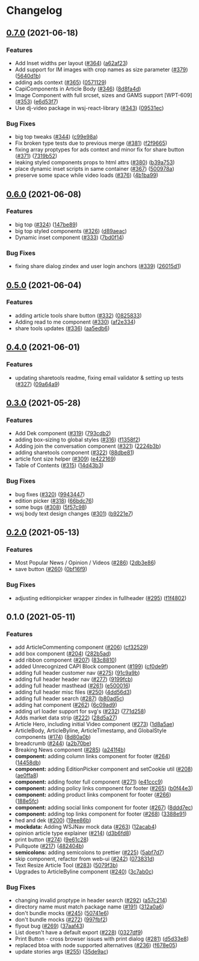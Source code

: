 # Changelog

## [0.7.0](https://www.github.com/newscorp-ghfb/dj-rendering/compare/wsj-react-library-v0.6.0...wsj-react-library-v0.7.0) (2021-06-18)

### Features

- Add Inset widths per layout ([#364](https://www.github.com/newscorp-ghfb/dj-rendering/issues/364)) ([a62af23](https://www.github.com/newscorp-ghfb/dj-rendering/commit/a62af23170c335ba76f92284134d06b41b391022))
- Add support for IM images with crop names as size parameter ([#379](https://www.github.com/newscorp-ghfb/dj-rendering/issues/379)) ([5640d1b](https://www.github.com/newscorp-ghfb/dj-rendering/commit/5640d1b87c044bdf4d621ea6c088516a885a2735))
- adding ads context ([#365](https://www.github.com/newscorp-ghfb/dj-rendering/issues/365)) ([0571129](https://www.github.com/newscorp-ghfb/dj-rendering/commit/05711291a910bb9c18fde6c8ecbfae0a265c5b4c))
- CapiComponents in Article Body ([#346](https://www.github.com/newscorp-ghfb/dj-rendering/issues/346)) ([8d8fa4d](https://www.github.com/newscorp-ghfb/dj-rendering/commit/8d8fa4dcbd872338895ec9e6890bef9caded1493))
- Image Component with full srcset, sizes and GAMS support [WPT-609] ([#353](https://www.github.com/newscorp-ghfb/dj-rendering/issues/353)) ([e6d53f7](https://www.github.com/newscorp-ghfb/dj-rendering/commit/e6d53f7eb41dabb468b7571b512073cba0e3c679))
- Use dj-video package in wsj-react-library ([#343](https://www.github.com/newscorp-ghfb/dj-rendering/issues/343)) ([09531ec](https://www.github.com/newscorp-ghfb/dj-rendering/commit/09531ec5d2dc3b508d795b5a84e0355d461bf1b7))

### Bug Fixes

- big top tweaks ([#344](https://www.github.com/newscorp-ghfb/dj-rendering/issues/344)) ([c99e98a](https://www.github.com/newscorp-ghfb/dj-rendering/commit/c99e98ab3828d5c8c99ba31d5e0720b65c7104f1))
- Fix broken type tests due to previous merge ([#381](https://www.github.com/newscorp-ghfb/dj-rendering/issues/381)) ([f2f9665](https://www.github.com/newscorp-ghfb/dj-rendering/commit/f2f9665af33de06c2b284874616f4f3dd899c67d))
- fixing array proptypes for ads context and minor fix for share button ([#371](https://www.github.com/newscorp-ghfb/dj-rendering/issues/371)) ([7319b52](https://www.github.com/newscorp-ghfb/dj-rendering/commit/7319b521e75bc3215639f6f81b92e7f059fe4e51))
- leaking styled components props to html attrs ([#380](https://www.github.com/newscorp-ghfb/dj-rendering/issues/380)) ([b39a753](https://www.github.com/newscorp-ghfb/dj-rendering/commit/b39a7533ad022d15e2f245a04e44fa35ec1adee8))
- place dynamic inset scripts in same container ([#367](https://www.github.com/newscorp-ghfb/dj-rendering/issues/367)) ([500978a](https://www.github.com/newscorp-ghfb/dj-rendering/commit/500978ad535e24fb336784f7e087d19b9b6357d1))
- preserve some space while video loads ([#376](https://www.github.com/newscorp-ghfb/dj-rendering/issues/376)) ([4b1ba99](https://www.github.com/newscorp-ghfb/dj-rendering/commit/4b1ba9987687675fdb7c4af9eddc66708908b7f8))

## [0.6.0](https://www.github.com/newscorp-ghfb/dj-rendering/compare/wsj-react-library-v0.5.0...wsj-react-library-v0.6.0) (2021-06-08)

### Features

- big top ([#324](https://www.github.com/newscorp-ghfb/dj-rendering/issues/324)) ([147be89](https://www.github.com/newscorp-ghfb/dj-rendering/commit/147be8909cc52c935b50e784653fd99e9710d5a1))
- big top styled components ([#326](https://www.github.com/newscorp-ghfb/dj-rendering/issues/326)) ([d89aeac](https://www.github.com/newscorp-ghfb/dj-rendering/commit/d89aeacc8c98d9d0ac08c6f036b2790740761fb6))
- Dynamic inset component ([#333](https://www.github.com/newscorp-ghfb/dj-rendering/issues/333)) ([7bd0f14](https://www.github.com/newscorp-ghfb/dj-rendering/commit/7bd0f141bff1035530543569e2ba74ebab93f4ae))

### Bug Fixes

- fixing share dialog zindex and user login anchors ([#339](https://www.github.com/newscorp-ghfb/dj-rendering/issues/339)) ([26015d1](https://www.github.com/newscorp-ghfb/dj-rendering/commit/26015d1ca86a4a544e4a232124e5c1f2270fc8f6))

## [0.5.0](https://www.github.com/newscorp-ghfb/dj-rendering/compare/wsj-react-library-v0.4.0...wsj-react-library-v0.5.0) (2021-06-04)

### Features

- adding article tools share button ([#332](https://www.github.com/newscorp-ghfb/dj-rendering/issues/332)) ([0825833](https://www.github.com/newscorp-ghfb/dj-rendering/commit/0825833f1f9240ea08084643854387b83de12dc7))
- Adding read to me component ([#330](https://www.github.com/newscorp-ghfb/dj-rendering/issues/330)) ([af2e334](https://www.github.com/newscorp-ghfb/dj-rendering/commit/af2e334afad7c144c7a0d8e6c1d62c8a570cfb05))
- share tools updates ([#336](https://www.github.com/newscorp-ghfb/dj-rendering/issues/336)) ([aa5edb6](https://www.github.com/newscorp-ghfb/dj-rendering/commit/aa5edb6f03c3aa3fdb3933f280242afe89e079f5))

## [0.4.0](https://www.github.com/newscorp-ghfb/dj-rendering/compare/wsj-react-library-v0.3.0...wsj-react-library-v0.4.0) (2021-06-01)

### Features

- updating sharetools readme, fixing email validator & setting up tests ([#327](https://www.github.com/newscorp-ghfb/dj-rendering/issues/327)) ([09a64a9](https://www.github.com/newscorp-ghfb/dj-rendering/commit/09a64a93a3fb95f2399009e2f0a7a1f5cef34f33))

## [0.3.0](https://www.github.com/newscorp-ghfb/dj-rendering/compare/wsj-react-library-v0.2.0...wsj-react-library-v0.3.0) (2021-05-28)

### Features

- Add Dek component ([#319](https://www.github.com/newscorp-ghfb/dj-rendering/issues/319)) ([793cdb2](https://www.github.com/newscorp-ghfb/dj-rendering/commit/793cdb2256d25cd4fbbd004d6ae3dd1f7f1cfad2))
- adding box-sizing to global styles ([#316](https://www.github.com/newscorp-ghfb/dj-rendering/issues/316)) ([f1358f2](https://www.github.com/newscorp-ghfb/dj-rendering/commit/f1358f26120cd50a40f3ce7d12980a7f46661375))
- Adding join the conversation component ([#321](https://www.github.com/newscorp-ghfb/dj-rendering/issues/321)) ([2224b3b](https://www.github.com/newscorp-ghfb/dj-rendering/commit/2224b3bc874d5b8a1daadc39cc8478a5dc8cf30c))
- adding sharetools component ([#322](https://www.github.com/newscorp-ghfb/dj-rendering/issues/322)) ([88dbe81](https://www.github.com/newscorp-ghfb/dj-rendering/commit/88dbe81562253ba0883c094e95aa6fd49856d37b))
- article font size helper ([#309](https://www.github.com/newscorp-ghfb/dj-rendering/issues/309)) ([e422169](https://www.github.com/newscorp-ghfb/dj-rendering/commit/e4221692a13a548671d676c1385cd2bb391a32ee))
- Table of Contents ([#315](https://www.github.com/newscorp-ghfb/dj-rendering/issues/315)) ([14d43b3](https://www.github.com/newscorp-ghfb/dj-rendering/commit/14d43b3203651bc134505761304eecf5973ae8c1))

### Bug Fixes

- bug fixes ([#320](https://www.github.com/newscorp-ghfb/dj-rendering/issues/320)) ([9943447](https://www.github.com/newscorp-ghfb/dj-rendering/commit/9943447024a240ea183b848e0712992c7ecf6138))
- edition picker ([#318](https://www.github.com/newscorp-ghfb/dj-rendering/issues/318)) ([66bdc76](https://www.github.com/newscorp-ghfb/dj-rendering/commit/66bdc768a0be729d0d1412f98267ca57f4f5c466))
- some bugs ([#308](https://www.github.com/newscorp-ghfb/dj-rendering/issues/308)) ([5f57c98](https://www.github.com/newscorp-ghfb/dj-rendering/commit/5f57c9841afa50ecdb46979beb17eab0ed9d4358))
- wsj body text design changes ([#301](https://www.github.com/newscorp-ghfb/dj-rendering/issues/301)) ([b9221e7](https://www.github.com/newscorp-ghfb/dj-rendering/commit/b9221e761b02f04ffd325367fa5d75c76c49ca64))

## [0.2.0](https://www.github.com/newscorp-ghfb/dj-rendering/compare/wsj-react-library-v0.1.0...wsj-react-library-v0.2.0) (2021-05-13)

### Features

- Most Popular News / Opinion / Videos ([#286](https://www.github.com/newscorp-ghfb/dj-rendering/issues/286)) ([2db3e86](https://www.github.com/newscorp-ghfb/dj-rendering/commit/2db3e8645745fa21c067c7d7f51759824ea5201f))
- save button ([#260](https://www.github.com/newscorp-ghfb/dj-rendering/issues/260)) ([0bf16f9](https://www.github.com/newscorp-ghfb/dj-rendering/commit/0bf16f97e9667fcf1984b6ac1f1b7f93a1428ff5))

### Bug Fixes

- adjusting editionpicker wrapper zindex in fullheader ([#295](https://www.github.com/newscorp-ghfb/dj-rendering/issues/295)) ([f1f4802](https://www.github.com/newscorp-ghfb/dj-rendering/commit/f1f4802d3f2b116eea4261cde7384dee0ecca064))

## 0.1.0 (2021-05-11)

### Features

- add ArticleCommenting component ([#206](https://www.github.com/newscorp-ghfb/dj-rendering/issues/206)) ([cf32529](https://www.github.com/newscorp-ghfb/dj-rendering/commit/cf3252900d19d9683275083ccd0c993e7da660a4))
- add box component ([#204](https://www.github.com/newscorp-ghfb/dj-rendering/issues/204)) ([282b5ad](https://www.github.com/newscorp-ghfb/dj-rendering/commit/282b5ada073abff3c2bd64c4c1c40e54bccb25e4))
- add ribbon component ([#207](https://www.github.com/newscorp-ghfb/dj-rendering/issues/207)) ([83c8810](https://www.github.com/newscorp-ghfb/dj-rendering/commit/83c8810336c3e16a2b7c44e95efa591ac8cde390))
- added Unrecognized CAPI Block component ([#199](https://www.github.com/newscorp-ghfb/dj-rendering/issues/199)) ([cf0de9f](https://www.github.com/newscorp-ghfb/dj-rendering/commit/cf0de9fb23e4560e737f2d426586b470f8989510))
- adding full header customer nav ([#275](https://www.github.com/newscorp-ghfb/dj-rendering/issues/275)) ([91c9a9b](https://www.github.com/newscorp-ghfb/dj-rendering/commit/91c9a9bca049ec2215a0d34197f804256fc4a254))
- adding full header header nav ([#277](https://www.github.com/newscorp-ghfb/dj-rendering/issues/277)) ([9199fcb](https://www.github.com/newscorp-ghfb/dj-rendering/commit/9199fcbd2b52f49d17bbd1341e0b7bb8a5d35755))
- adding full header masthead ([#261](https://www.github.com/newscorp-ghfb/dj-rendering/issues/261)) ([e500016](https://www.github.com/newscorp-ghfb/dj-rendering/commit/e5000160b4186e1ffd1b58cb96e8975ce8203098))
- adding full header misc files ([#250](https://www.github.com/newscorp-ghfb/dj-rendering/issues/250)) ([4dd56d3](https://www.github.com/newscorp-ghfb/dj-rendering/commit/4dd56d3c39ca4ab852f27c863327e4f8cc075930))
- adding full header search ([#287](https://www.github.com/newscorp-ghfb/dj-rendering/issues/287)) ([b80ad5c](https://www.github.com/newscorp-ghfb/dj-rendering/commit/b80ad5cad71b6bd65a2bb18882b427faaa6bdac1))
- adding hat component ([#262](https://www.github.com/newscorp-ghfb/dj-rendering/issues/262)) ([6c09ad9](https://www.github.com/newscorp-ghfb/dj-rendering/commit/6c09ad9bdf60049bf69fb73ded2dddae33a514fa))
- adding url loader support for svg's ([#232](https://www.github.com/newscorp-ghfb/dj-rendering/issues/232)) ([771d258](https://www.github.com/newscorp-ghfb/dj-rendering/commit/771d2588915ff0062aa527674158f14a4f4ed4a3))
- Adds market data strip ([#222](https://www.github.com/newscorp-ghfb/dj-rendering/issues/222)) ([28d5a27](https://www.github.com/newscorp-ghfb/dj-rendering/commit/28d5a27cd847c6efe6582448805932ba63cf7204))
- Article Hero, including initial Video component ([#273](https://www.github.com/newscorp-ghfb/dj-rendering/issues/273)) ([1d8a5ae](https://www.github.com/newscorp-ghfb/dj-rendering/commit/1d8a5ae5ad3abbe97bf5ef0a3374c679243c42fe))
- ArticleBody, ArticleByline, ArticleTimestamp, and GlobalStyle components ([#174](https://www.github.com/newscorp-ghfb/dj-rendering/issues/174)) ([8d80a0b](https://www.github.com/newscorp-ghfb/dj-rendering/commit/8d80a0b57b78f297542f03b26ff4c52e67c6dd4c))
- breadcrumb ([#244](https://www.github.com/newscorp-ghfb/dj-rendering/issues/244)) ([a2b70be](https://www.github.com/newscorp-ghfb/dj-rendering/commit/a2b70be523e7c4b619c07938902aedec67fcd478))
- Breaking News component ([#285](https://www.github.com/newscorp-ghfb/dj-rendering/issues/285)) ([a241f4b](https://www.github.com/newscorp-ghfb/dj-rendering/commit/a241f4bd2f885839d0e9352b0b78280a15727916))
- **component:** adding column links component for footer ([#264](https://www.github.com/newscorp-ghfb/dj-rendering/issues/264)) ([14458db](https://www.github.com/newscorp-ghfb/dj-rendering/commit/14458db7c9ef9e948f7c90a74d84ee77dc1a9137))
- **component:** adding EditionPicker component and setCookie util ([#208](https://www.github.com/newscorp-ghfb/dj-rendering/issues/208)) ([ae0ffa8](https://www.github.com/newscorp-ghfb/dj-rendering/commit/ae0ffa8c235e30468ab861b5e23593d43700a5ea))
- **component:** adding footer full component ([#271](https://www.github.com/newscorp-ghfb/dj-rendering/issues/271)) ([e41ccc9](https://www.github.com/newscorp-ghfb/dj-rendering/commit/e41ccc9fda144f008dbf08d73e065ee0bc5475ce))
- **component:** adding policy links component for footer ([#265](https://www.github.com/newscorp-ghfb/dj-rendering/issues/265)) ([b0f44e3](https://www.github.com/newscorp-ghfb/dj-rendering/commit/b0f44e39ee25e700a7afd3127914b1c8ab34af3a))
- **component:** adding product links component for footer ([#266](https://www.github.com/newscorp-ghfb/dj-rendering/issues/266)) ([188e5fc](https://www.github.com/newscorp-ghfb/dj-rendering/commit/188e5fc0fee92c12c2ee1fa9c95af56f1f46edf0))
- **component:** adding social links component for footer ([#267](https://www.github.com/newscorp-ghfb/dj-rendering/issues/267)) ([8ddd7ec](https://www.github.com/newscorp-ghfb/dj-rendering/commit/8ddd7ece2b8f172734a42a36f29ef1f81e1bd34b))
- **component:** adding top links component for footer ([#268](https://www.github.com/newscorp-ghfb/dj-rendering/issues/268)) ([3388e91](https://www.github.com/newscorp-ghfb/dj-rendering/commit/3388e919739e52e302eb1940eadf4cd506bbe203))
- hed and dek ([#200](https://www.github.com/newscorp-ghfb/dj-rendering/issues/200)) ([19ee86b](https://www.github.com/newscorp-ghfb/dj-rendering/commit/19ee86b8b18832720509f4216357f9cc8c4b6b0c))
- **mockdata:** Adding WSJNav mock data ([#263](https://www.github.com/newscorp-ghfb/dj-rendering/issues/263)) ([12acab4](https://www.github.com/newscorp-ghfb/dj-rendering/commit/12acab43df26969ee626f4b59bdb472ed7b0618a))
- opinion article type explainer ([#214](https://www.github.com/newscorp-ghfb/dj-rendering/issues/214)) ([d3b6fd8](https://www.github.com/newscorp-ghfb/dj-rendering/commit/d3b6fd86e287fcc565d4022b3fa65c547f4fbf2b))
- print button ([#274](https://www.github.com/newscorp-ghfb/dj-rendering/issues/274)) ([9e61c28](https://www.github.com/newscorp-ghfb/dj-rendering/commit/9e61c2852ec2d234e32675becbc0237fe3d61646))
- Pullquote ([#217](https://www.github.com/newscorp-ghfb/dj-rendering/issues/217)) ([482404b](https://www.github.com/newscorp-ghfb/dj-rendering/commit/482404b23995a519ae9d9261601ffa40a7062892))
- **semicolons:** adding semicolons to prettier ([#225](https://www.github.com/newscorp-ghfb/dj-rendering/issues/225)) ([5abf7d7](https://www.github.com/newscorp-ghfb/dj-rendering/commit/5abf7d789b69c0096d3177fe162880399bda8621))
- skip component, refactor from web-ui ([#242](https://www.github.com/newscorp-ghfb/dj-rendering/issues/242)) ([073831d](https://www.github.com/newscorp-ghfb/dj-rendering/commit/073831d53264d51cb4ffbd9013f87e6b7c4ef705))
- Text Resize Article Tool ([#283](https://www.github.com/newscorp-ghfb/dj-rendering/issues/283)) ([5079f3b](https://www.github.com/newscorp-ghfb/dj-rendering/commit/5079f3be5bfd85ad54b19020842dc8b075d660c1))
- Upgrades to ArticleByline component ([#240](https://www.github.com/newscorp-ghfb/dj-rendering/issues/240)) ([3c7ab0c](https://www.github.com/newscorp-ghfb/dj-rendering/commit/3c7ab0cd4c9af2dbcd02b10a6deac79b6cef5581))

### Bug Fixes

- changing invalid proptype in header search ([#292](https://www.github.com/newscorp-ghfb/dj-rendering/issues/292)) ([a57c214](https://www.github.com/newscorp-ghfb/dj-rendering/commit/a57c2148830fc21fd91550ebde3abe601d132261))
- directory name must match package name ([#191](https://www.github.com/newscorp-ghfb/dj-rendering/issues/191)) ([312a0a6](https://www.github.com/newscorp-ghfb/dj-rendering/commit/312a0a6b4cf2960da5dcff6776be62b81acc0dcd))
- don't bundle mocks ([#245](https://www.github.com/newscorp-ghfb/dj-rendering/issues/245)) ([50741e6](https://www.github.com/newscorp-ghfb/dj-rendering/commit/50741e627871225ed0491b29031b9bbe3077bc7c))
- don't bundle mocks ([#272](https://www.github.com/newscorp-ghfb/dj-rendering/issues/272)) ([997fbf2](https://www.github.com/newscorp-ghfb/dj-rendering/commit/997fbf2dc3b772f03207aeefc46b9d5aad9f320a))
- flyout bug ([#269](https://www.github.com/newscorp-ghfb/dj-rendering/issues/269)) ([37aaf43](https://www.github.com/newscorp-ghfb/dj-rendering/commit/37aaf43be0fa7480aa4f202d0035f15d4dad7602))
- List doesn't have a default export ([#228](https://www.github.com/newscorp-ghfb/dj-rendering/issues/228)) ([0327df9](https://www.github.com/newscorp-ghfb/dj-rendering/commit/0327df9bed77883a120d0055fd71091b956a3997))
- Print Button - cross browser issues with print dialog ([#281](https://www.github.com/newscorp-ghfb/dj-rendering/issues/281)) ([d5d33e8](https://www.github.com/newscorp-ghfb/dj-rendering/commit/d5d33e85e77eac27e06cc42328cc7adf9a30c8fd))
- replaced btoa with node supported alternatives ([#236](https://www.github.com/newscorp-ghfb/dj-rendering/issues/236)) ([f678e05](https://www.github.com/newscorp-ghfb/dj-rendering/commit/f678e05ab6641b788bbd9991020b1e73ac3351c8))
- update stories args ([#255](https://www.github.com/newscorp-ghfb/dj-rendering/issues/255)) ([35de9ac](https://www.github.com/newscorp-ghfb/dj-rendering/commit/35de9ac18d8a65b98f6670a9adae7a0e582b78ec))
